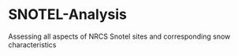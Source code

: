 # SNOTEL-Analysis
Assessing all aspects of NRCS Snotel sites and corresponding snow characteristics
